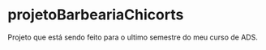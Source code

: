 # projetoBarbeariaChicorts
Projeto que está sendo feito para o ultimo semestre do meu curso de ADS. 
